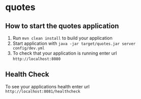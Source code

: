 # quotes

How to start the quotes application
---

1. Run `mvn clean install` to build your application
1. Start application with `java -jar target/quotes.jar server config/dev.yml`
1. To check that your application is running enter url `http://localhost:8080`

Health Check
---

To see your applications health enter url `http://localhost:8081/healthcheck`
